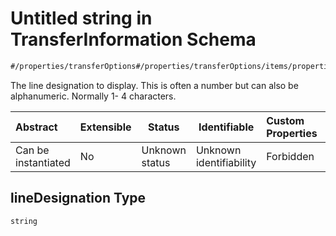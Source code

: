 # Untitled string in TransferInformation Schema

```txt
#/properties/transferOptions#/properties/transferOptions/items/properties/lineDesignation
```

The line designation to display. This is often a number but can also be alphanumeric. Normally 1- 4 characters.


| Abstract            | Extensible | Status         | Identifiable            | Custom Properties | Additional Properties | Access Restrictions | Defined In                                                                                                        |
| :------------------ | ---------- | -------------- | ----------------------- | :---------------- | --------------------- | ------------------- | ----------------------------------------------------------------------------------------------------------------- |
| Can be instantiated | No         | Unknown status | Unknown identifiability | Forbidden         | Allowed               | none                | [transfer-information.json\*](../../schema/extended-information/transfer-information.json "open original schema") |

## lineDesignation Type

`string`
